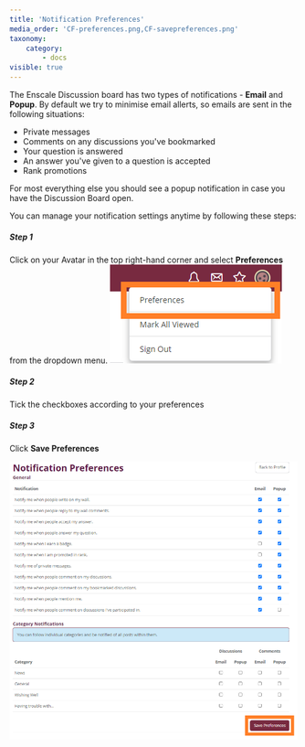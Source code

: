 ```yaml
---
title: 'Notification Preferences'
media_order: 'CF-preferences.png,CF-savepreferences.png'
taxonomy:
    category:
        - docs
visible: true
---
```


The Enscale Discussion board has two types of notifications - **Email** and **Popup**. By default we try to minimise email allerts, so emails are sent in the following situations:

* Private messages
* Comments on any discussions you've bookmarked
* Your question is answered
* An answer you've given to a question is accepted
* Rank promotions

For most everything else you should see a popup notification in case you have the Discussion Board open.

You can manage your notification settings anytime by following these steps:

##### Step 1
Click on your Avatar in the top right-hand corner and select **Preferences** from the dropdown menu.
![](CF-preferences.png)
##### Step 2
Tick the checkboxes according to your preferences

##### Step 3
Click **Save Preferences**

![](CF-savepreferences.png)